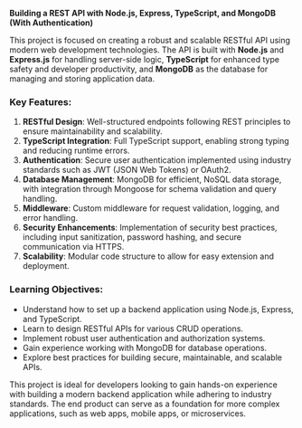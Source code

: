 **Building a REST API with Node.js, Express, TypeScript, and MongoDB (With Authentication)**

This project is focused on creating a robust and scalable RESTful API using modern web development technologies. The API is built with **Node.js** and **Express.js** for handling server-side logic, **TypeScript** for enhanced type safety and developer productivity, and **MongoDB** as the database for managing and storing application data.

### Key Features:

1. **RESTful Design**: Well-structured endpoints following REST principles to ensure maintainability and scalability.
2. **TypeScript Integration**: Full TypeScript support, enabling strong typing and reducing runtime errors.
3. **Authentication**: Secure user authentication implemented using industry standards such as JWT (JSON Web Tokens) or OAuth2.
4. **Database Management**: MongoDB for efficient, NoSQL data storage, with integration through Mongoose for schema validation and query handling.
5. **Middleware**: Custom middleware for request validation, logging, and error handling.
6. **Security Enhancements**: Implementation of security best practices, including input sanitization, password hashing, and secure communication via HTTPS.
7. **Scalability**: Modular code structure to allow for easy extension and deployment.

### Learning Objectives:

- Understand how to set up a backend application using Node.js, Express, and TypeScript.
- Learn to design RESTful APIs for various CRUD operations.
- Implement robust user authentication and authorization systems.
- Gain experience working with MongoDB for database operations.
- Explore best practices for building secure, maintainable, and scalable APIs.

This project is ideal for developers looking to gain hands-on experience with building a modern backend application while adhering to industry standards. The end product can serve as a foundation for more complex applications, such as web apps, mobile apps, or microservices.
